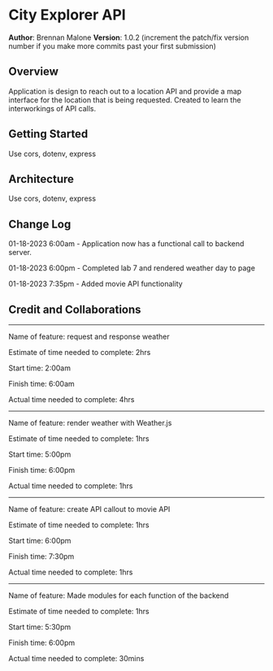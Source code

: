 # City Explorer API

**Author**: Brennan Malone
**Version**: 1.0.2 (increment the patch/fix version number if you make more commits past your first submission)

## Overview

Application is design to reach out to a location API and provide a map interface for the location that is being requested. Created to learn the interworkings of API calls.

## Getting Started

Use cors, dotenv, express

## Architecture

Use cors, dotenv, express

## Change Log

01-18-2023 6:00am - Application now has a functional call to backend server.

01-18-2023 6:00pm - Completed lab 7 and rendered weather day to page

01-18-2023 7:35pm - Added movie API functionality

## Credit and Collaborations

------------------------------------------------------------------------------------------------------------

Name of feature: request and response weather

Estimate of time needed to complete: 2hrs

Start time: 2:00am

Finish time: 6:00am

Actual time needed to complete: 4hrs

------------------------------------------------------------------------------------------------------------

Name of feature: render weather with Weather.js

Estimate of time needed to complete: 1hrs

Start time: 5:00pm

Finish time: 6:00pm

Actual time needed to complete: 1hrs

------------------------------------------------------------------------------------------------------------

Name of feature: create API callout to movie API

Estimate of time needed to complete: 1hrs

Start time: 6:00pm

Finish time: 7:30pm

Actual time needed to complete: 1hrs

------------------------------------------------------------------------------------------------------------

Name of feature: Made modules for each function of the backend

Estimate of time needed to complete: 1hrs

Start time: 5:30pm

Finish time: 6:00pm

Actual time needed to complete: 30mins

